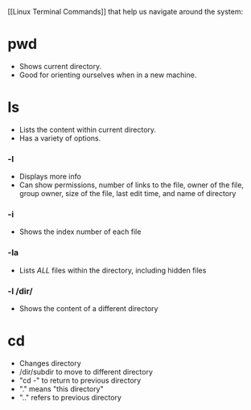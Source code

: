 [[Linux Terminal Commands]] that help us navigate around the system:

# pwd
- Shows current directory.
- Good for orienting ourselves when in a new machine.

# ls
- Lists the content within current directory.
- Has a variety of options.
### -l
- Displays more info
- Can show permissions, number of links to the file, owner of the file, group owner, size of the file, last edit time, and name of directory
### -i
- Shows the index number of each file
### -la 
- Lists *ALL* files within the directory, including hidden files
### -l /dir/ 
- Shows the content of a different directory

# cd 
- Changes directory
- /dir/subdir to move to different directory
- "cd -" to return to previous directory
- "." means "this directory"
- ".." refers to previous directory

